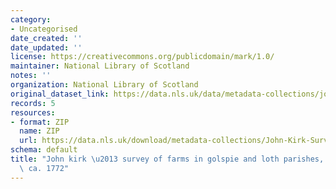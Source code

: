 ```yaml
---
category:
- Uncategorised
date_created: ''
date_updated: ''
license: https://creativecommons.org/publicdomain/mark/1.0/
maintainer: National Library of Scotland
notes: ''
organization: National Library of Scotland
original_dataset_link: https://data.nls.uk/data/metadata-collections/john-kirk-survey-farms/
records: 5
resources:
- format: ZIP
  name: ZIP
  url: https://data.nls.uk/download/metadata-collections/John-Kirk-Survey.zip
schema: default
title: "John kirk \u2013 survey of farms in golspie and loth parishes, sutherland,\
  \ ca. 1772"
---
```

